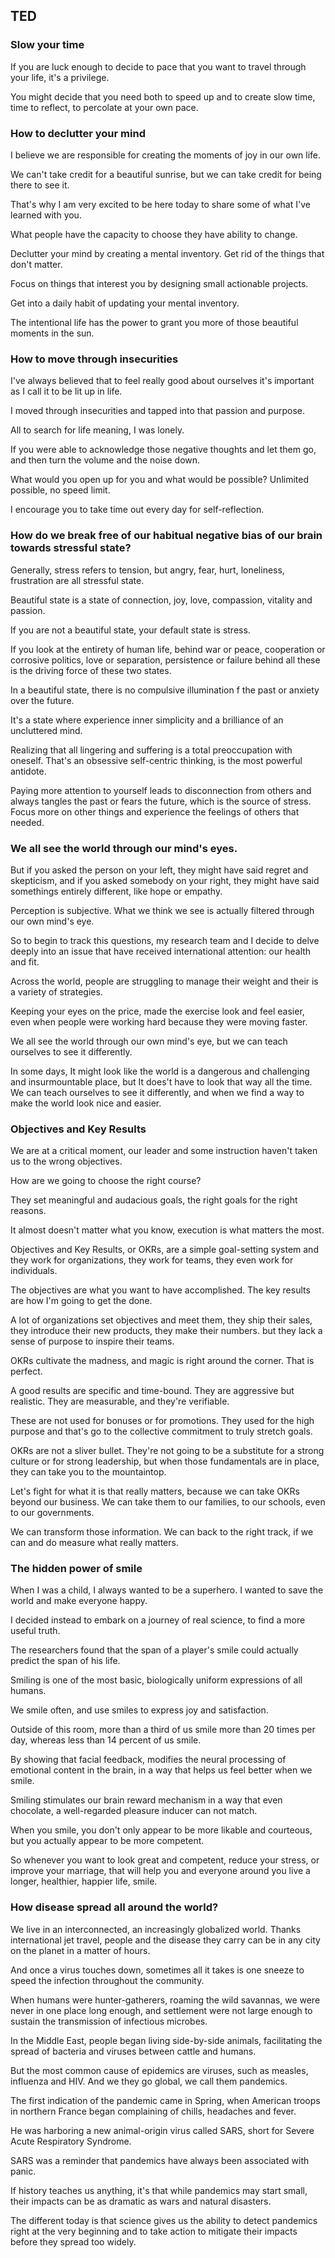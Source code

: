 ## TED

### Slow your time

If you are luck enough to decide to pace that you want to travel through your life, it's a privilege.

You might decide that you need both to speed up and to create slow time, time to reflect, to percolate at your own pace.

### How to declutter your mind

I believe we are responsible for creating the moments of joy in our own life.

We can't take credit for a beautiful sunrise, but we can take credit for being there to see it.

That's why I am very excited to be here today to share some of what I've learned with you.

What people have the capacity to choose they have ability to change. 

Declutter your mind by creating a mental inventory. Get rid of the things that don't matter.

Focus on things that interest you by designing small actionable projects.

Get into a daily habit of updating your mental inventory.

The intentional life has the power to grant you more of those beautiful moments in the sun.


### How to move through insecurities

I've always believed that to feel really good about ourselves it's important as I call it to be lit up in life.

I moved through insecurities and tapped into that passion and purpose.

All to search for life meaning, I was lonely.

If you were able to acknowledge those negative thoughts and let them go, and then turn the volume 
and the noise down.

What would you open up for you and what would be possible? Unlimited possible, no speed limit.

I encourage you to take time out every day for self-reflection. 


### How do we break free of our habitual negative bias of our brain towards stressful state?

Generally, stress refers to tension, but angry, fear, hurt, loneliness, frustration are all stressful state.

Beautiful state is a state of connection, joy, love, compassion, vitality and passion.

If you are not a beautiful state, your default state is stress.

If you look at the entirety of human life, behind war or peace, cooperation or corrosive politics,
love or separation, persistence or failure behind all these is the driving force of these two states.

In a beautiful state, there is no compulsive illumination f the past or anxiety over the future.

It's a state where experience inner simplicity and a brilliance of an uncluttered mind.

Realizing that all lingering and suffering is a total preoccupation with oneself. That's an obsessive self-centric thinking, is the
most powerful antidote.

Paying more attention to yourself leads to disconnection from others and always tangles the past or fears the future,
which is the source of stress. Focus more on other things and experience the feelings of others that needed.

### We all see the world through our mind's eyes.

But if you asked the person on your left, they might have said regret and skepticism, and if you asked
somebody on your right, they might have said somethings entirely different, like hope or empathy.

Perception is subjective. What we think we see is actually filtered through our own mind's eye.

So to begin to track this questions, my research team and I decide to delve deeply into an issue that have received international attention:
our health and fit.

Across the world, people are struggling to manage their weight and their is a variety of strategies.

Keeping your eyes on the price, made the exercise look and feel easier, even when people were working hard because they were moving faster.

We all see the world through our own mind's eye, but we can teach ourselves to see it differently.

In some days, It might look like the world is a dangerous and challenging and insurmountable place, but It does't 
have to look that way all the time. We can teach ourselves to see it differently, and when we find a way to make the world look nice and easier.

### Objectives and Key Results

We are at a critical moment, our leader and some instruction haven't taken us to the wrong objectives.

How are we going to choose the right course?

They set meaningful and audacious goals, the right goals for the right reasons.

It almost doesn't matter what you know, execution is what matters the most.

Objectives and Key Results, or OKRs, are a simple goal-setting system and they work for organizations, they work for teams,
they even work for individuals.

The objectives are what you want to have accomplished. The key results are how I'm going to get the done.

A lot of organizations set objectives and meet them, they ship their sales, they introduce their new products, they make their numbers.
but they lack a sense of purpose to inspire their teams. 

OKRs cultivate the madness, and magic is right around the corner. That is perfect.

A good results are specific and time-bound. They are aggressive but realistic. They are measurable, and they're verifiable.

These are not used for bonuses or for promotions. They used for the high purpose and that's go to the collective commitment to truly stretch goals.

OKRs are not a sliver bullet. They're not going to be a substitute for a strong culture or for strong leadership, but when those fundamentals are 
in place, they can take you to the mountaintop.

Let's fight for what it is that really matters, because we can take OKRs beyond our business. We can take them to our families, to our schools, even to our governments.

We can transform those information. We can back to the right track, if we can and do measure what really matters. 

### The hidden power of smile

When I was a child, I always wanted to be a superhero. I wanted to save the world and make everyone happy.

I decided instead to embark on a journey of real science, to find a more useful truth.

The researchers found that the span of a player's smile could actually predict the span of his life.

Smiling is one of the most basic, biologically uniform expressions of all humans.

We smile often, and use smiles to express joy and satisfaction.

Outside of this room, more than a third of us smile more than 20 times per day, whereas less than 14 percent of us smile.

By showing that facial feedback, modifies the neural processing of emotional content in the brain, in a way that helps us feel better when we smile.

Smiling stimulates our brain reward mechanism in a way that even chocolate, a well-regarded pleasure inducer can not match.

When you smile, you don't only appear to be more likable and courteous, but you actually appear to be more competent.

So whenever you want to look great and competent, reduce your stress, or improve your marriage, 
that will help you and everyone around you live a longer, healthier, happier life, smile.  


### How disease spread all around the world?

We live in an interconnected, an increasingly globalized world. Thanks international jet travel, people and the disease they carry
can be in any city on the planet in a matter of hours.

And once a virus touches down, sometimes all it takes is one sneeze to speed the infection throughout the community.

When humans were hunter-gatherers, roaming the wild savannas, we were never in one place long enough, and settlement were 
not large enough to sustain the transmission of infectious microbes.

In the Middle East, people began living side-by-side animals, facilitating the spread of bacteria and viruses between cattle and humans.

But the most common cause of epidemics are viruses, such as measles, influenza and HIV. And we they go global, we call them pandemics.

The first indication of the pandemic came in Spring, when American troops in northern France began complaining of chills, headaches and fever.

He was harboring a new animal-origin virus called SARS, short for Severe Acute Respiratory Syndrome.

SARS was a reminder that pandemics have always been associated with panic.

If history teaches us anything, it's that while pandemics may start small, their impacts can be as dramatic
as wars and natural disasters.

The different today is that science gives us the ability to detect pandemics right at the very beginning 
and to take action to mitigate their impacts before they spread too widely.














